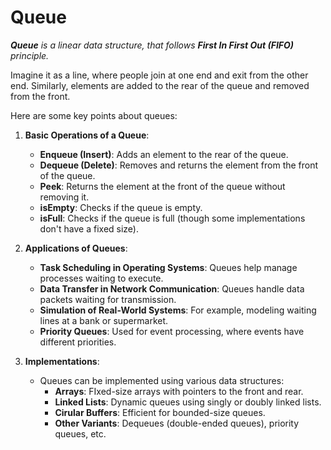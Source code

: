 # Queue

_**Queue** is a linear data structure, that follows **First In First Out (FIFO)** principle._

Imagine it as a line, where people join at one end and exit from the other end. Similarly, elements are added to the rear of the queue and removed from the front.

Here are some key points about queues:
1. **Basic Operations of a Queue**:
    - **Enqueue (Insert)**: Adds an element to the rear of the queue.
    - **Dequeue (Delete)**: Removes and returns the element from the front of the queue.
    - **Peek**: Returns the element at the front of the queue without removing it.
    - **isEmpty**: Checks if the queue is empty.
    - **isFull**: Checks if the queue is full (though some implementations don't have a fixed size).
  
2. **Applications of Queues**:
    - **Task Scheduling in Operating Systems**: Queues help manage processes waiting to execute.
    - **Data Transfer in Network Communication**: Queues handle data packets waiting for transmission.
    - **Simulation of Real-World Systems**: For example, modeling waiting lines at a bank or supermarket.
    - **Priority Queues**: Used for event processing, where events have different priorities.
  
3. **Implementations**:
    - Queues can be implemented using various data structures:
        - **Arrays**: FIxed-size arrays with pointers to the front and rear.
        - **Linked Lists**: Dynamic queues using singly or doubly linked lists.
        - **Cirular Buffers**: Efficient for bounded-size queues.
        - **Other Variants**: Dequeues (double-ended queues), priority queues, etc.
